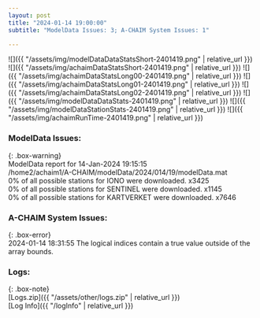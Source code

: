 ```yaml
---
layout: post
title: "2024-01-14 19:00:00"
subtitle: "ModelData Issues: 3; A-CHAIM System Issues: 1"

---
```


![]({{ "/assets/img/modelDataDataStatsShort-2401419.png" | relative_url }})
![]({{ "/assets/img/achaimDataStatsShort-2401419.png" | relative_url }})
![]({{ "/assets/img/achaimDataStatsLong00-2401419.png" | relative_url }})
![]({{ "/assets/img/achaimDataStatsLong01-2401419.png" | relative_url }})
![]({{ "/assets/img/achaimDataStatsLong02-2401419.png" | relative_url }})
![]({{ "/assets/img/modelDataDataStats-2401419.png" | relative_url }})
![]({{ "/assets/img/modelDataStationStats-2401419.png" | relative_url }})
![]({{ "/assets/img/achaimRunTime-2401419.png" | relative_url }})


### ModelData Issues:  
  
{: .box-warning}  
 ModelData report for 14-Jan-2024 19:15:15   
 /home2/achaim1/A-CHAIM/modelData/2024/014/19/modelData.mat   
 0% of all possible stations for IONO were downloaded. x3425   
 0% of all possible stations for SENTINEL were downloaded. x1145   
 0% of all possible stations for KARTVERKET were downloaded. x7646   
  
### A-CHAIM System Issues:  
  
{: .box-error}  
2024-01-14 18:31:55 The logical indices contain a true value outside of the array bounds.  

### Logs:  
  
{: .box-note}  
[Logs.zip]({{ "/assets/other/logs.zip" | relative_url }})  
[Log Info]({{ "/logInfo" | relative_url }})  
